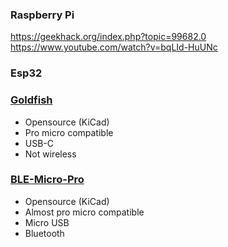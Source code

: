 ### Raspberry Pi
https://geekhack.org/index.php?topic=99682.0
https://www.youtube.com/watch?v=bqLId-HuUNc

### Esp32

### [Goldfish](https://github.com/Dr-Derivative/Goldfish)
- Opensource (KiCad)
- Pro micro compatible
- USB-C
- Not wireless

### [BLE-Micro-Pro](https://github.com/sekigon-gonnoc/BLE-Micro-Pro)
- Opensource (KiCad)
- Almost pro micro compatible
- Micro USB
- Bluetooth